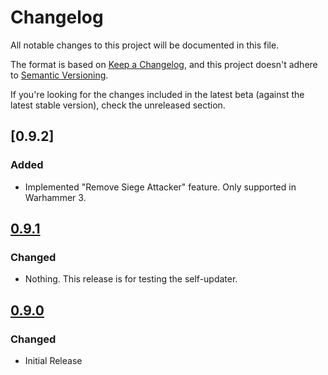 # Changelog
All notable changes to this project will be documented in this file.

The format is based on [Keep a Changelog](https://keepachangelog.com/en/1.0.0/),
and this project doesn't adhere to [Semantic Versioning](https://semver.org/spec/v2.0.0.html).

If you're looking for the changes included in the latest beta (against the latest stable version), check the unreleased section.

## [0.9.2]
### Added
- Implemented "Remove Siege Attacker" feature. Only supported in Warhammer 3.

## [0.9.1]
### Changed
- Nothing. This release is for testing the self-updater.

## [0.9.0]
### Changed
- Initial Release

[Unreleased]: https://github.com/Frodo45127/twpatcher/compare/v0.9.1...HEAD
[0.9.1]: https://github.com/Frodo45127/twpatcher/compare/v0.9.0...v0.9.1
[0.9.0]: https://github.com/Frodo45127/twpatcher/tree/v0.9.0

